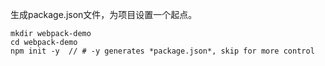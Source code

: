 生成package.json文件，为项目设置一个起点。<br>
```
mkdir webpack-demo 
cd webpack-demo 
npm init -y  // # -y generates *package.json*, skip for more control
```

